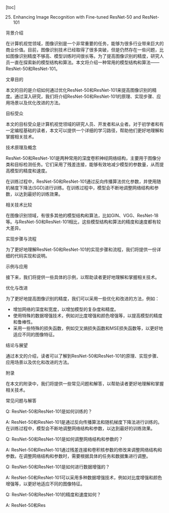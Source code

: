 
[toc]                    
                
                
25. Enhancing Image Recognition with Fine-tuned ResNet-50 and ResNet-101

背景介绍

在计算机视觉领域，图像识别是一个非常重要的任务，能够为很多行业带来巨大的商业价值。目前，图像识别技术已经取得了很多突破，但是仍然存在一些问题，比如图像识别精度不够高、模型训练时间很长等。为了提高图像识别的精度，研究人员一直在探索新的模型结构和算法。本文将介绍一种常用的模型结构和算法——ResNet-50和ResNet-101。

文章目的

本文的目的是介绍如何通过优化ResNet-50和ResNet-101来提高图像识别的精度。通过深入研究，我们将介绍ResNet-50和ResNet-101的原理、实现步骤、应用场景以及优化改进的方法。

目标受众

本文的目标受众是计算机视觉领域的研究人员、开发者和从业者。对于初学者和有一定编程基础的读者，本文可以提供一个详细的学习路径，帮助他们更好地理解和掌握相关技术。

技术原理及概念

ResNet-50和ResNet-101是两种常用的深度卷积神经网络结构，主要用于图像分类和目标检测任务。它们采用了残差连接，能够有效地减少模型的参数量，从而提高模型的精度和速度。

在训练过程中，ResNet-50和ResNet-101通过反向传播算法优化参数，并使用随机梯度下降法(SGD)进行训练。在训练过程中，模型会不断地调整网络结构和参数，以达到最好的训练效果。

相关技术比较

在图像识别领域，有很多其他的模型结构和算法，比如GIN、VGG、ResNet-18等。与ResNet-50和ResNet-101相比，这些模型结构和算法的精度和速度都有较大差异。

实现步骤与流程

为了更好地理解ResNet-50和ResNet-101的实现步骤和流程，我们将提供一份详细的代码实现和说明。

示例与应用

接下来，我们将提供一些具体的示例，以帮助读者更好地理解和掌握相关技术。



优化与改进

为了更好地提高图像识别的精度，我们可以采用一些优化和改进的方法，例如：

- 增加网络的深度和宽度，以增加模型的复杂度和精度。
- 使用特殊的数据增强技术，例如对比度增强和颜色增强等，以提高模型的精度和鲁棒性。
- 采用一些特殊的损失函数，例如交叉熵损失函数和MSE损失函数等，以更好地适应不同的图像特征。

结论与展望

通过本文的介绍，读者可以了解到ResNet-50和ResNet-101的原理、实现步骤、应用场景以及优化和改进的方法。



附录

在本文的附录中，我们将提供一些常见问题和解答，以帮助读者更好地理解和掌握相关技术。

常见问题与解答

Q: ResNet-50和ResNet-101是如何训练的？

A: ResNet-50和ResNet-101是通过反向传播算法和随机梯度下降法进行训练的。在训练过程中，模型会不断地调整网络结构和参数，以达到最好的训练效果。

Q: ResNet-50和ResNet-101是如何调整网络结构和参数的？

A: ResNet-50和ResNet-101通过残差连接和卷积核参数的修改来调整网络结构和参数。在调整网络结构和参数时，需要根据具体的任务和数据集进行调整。

Q: ResNet-50和ResNet-101是如何进行数据增强的？

A: ResNet-50和ResNet-101可以采用多种数据增强技术，例如对比度增强和颜色增强等，以更好地适应不同的图像特征。

Q: ResNet-50和ResNet-101的精度和速度如何？

A: ResNet-50和Res

